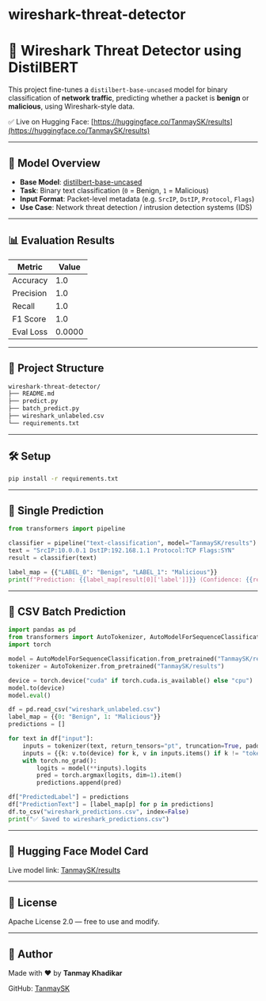 # wireshark-threat-detector


# 🚨 Wireshark Threat Detector using DistilBERT

This project fine-tunes a `distilbert-base-uncased` model for binary classification of **network traffic**, predicting whether a packet is **benign** or **malicious**, using Wireshark-style data.

✅ Live on Hugging Face: [https://huggingface.co/TanmaySK/results](https://huggingface.co/TanmaySK/results)

---

## 🧠 Model Overview

- **Base Model**: [distilbert-base-uncased](https://huggingface.co/distilbert-base-uncased)
- **Task**: Binary text classification (`0` = Benign, `1` = Malicious)
- **Input Format**: Packet-level metadata (e.g. `SrcIP`, `DstIP`, `Protocol`, `Flags`)
- **Use Case**: Network threat detection / intrusion detection systems (IDS)

---

## 📊 Evaluation Results

| Metric      | Value |
|-------------|-------|
| Accuracy    | 1.0   |
| Precision   | 1.0   |
| Recall      | 1.0   |
| F1 Score    | 1.0   |
| Eval Loss   | 0.0000 |

---

## 📁 Project Structure

```bash
wireshark-threat-detector/
├── README.md
├── predict.py
├── batch_predict.py
├── wireshark_unlabeled.csv
└── requirements.txt
```

---

## 🛠 Setup

```bash
pip install -r requirements.txt
```

---

## 🔮 Single Prediction

```python
from transformers import pipeline

classifier = pipeline("text-classification", model="TanmaySK/results")
text = "SrcIP:10.0.0.1 DstIP:192.168.1.1 Protocol:TCP Flags:SYN"
result = classifier(text)

label_map = {{"LABEL_0": "Benign", "LABEL_1": "Malicious"}}
print(f"Prediction: {{label_map[result[0]['label']]}} (Confidence: {{result[0]['score']:.4f}})")
```

---

## 📁 CSV Batch Prediction

```python
import pandas as pd
from transformers import AutoTokenizer, AutoModelForSequenceClassification
import torch

model = AutoModelForSequenceClassification.from_pretrained("TanmaySK/results")
tokenizer = AutoTokenizer.from_pretrained("TanmaySK/results")

device = torch.device("cuda" if torch.cuda.is_available() else "cpu")
model.to(device)
model.eval()

df = pd.read_csv("wireshark_unlabeled.csv")
label_map = {{0: "Benign", 1: "Malicious"}}
predictions = []

for text in df["input"]:
    inputs = tokenizer(text, return_tensors="pt", truncation=True, padding=True, max_length=512)
    inputs = {{k: v.to(device) for k, v in inputs.items() if k != "token_type_ids"}}
    with torch.no_grad():
        logits = model(**inputs).logits
        pred = torch.argmax(logits, dim=1).item()
        predictions.append(pred)

df["PredictedLabel"] = predictions
df["PredictionText"] = [label_map[p] for p in predictions]
df.to_csv("wireshark_predictions.csv", index=False)
print("✅ Saved to wireshark_predictions.csv")
```

---

## 🔗 Hugging Face Model Card

Live model link: [TanmaySK/results](https://huggingface.co/TanmaySK/results)

---

## 🔐 License

Apache License 2.0 — free to use and modify.

---

## 👤 Author

Made with ❤️ by **Tanmay Khadikar**

GitHub: [TanmaySK](https://github.com/TanmaySK)
